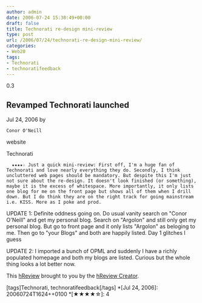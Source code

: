 ```yaml
---
author: admin
date: 2006-07-24 15:30:49+00:00
draft: false
title: Technorati re-design mini-review
type: post
url: /2006/07/24/technorati-re-design-mini-review/
categories:
- Web20
tags:
- Technorati
- technoratifeedback
---
```



  0.3
  

## Revamped Technorati launched


  Jul 24, 2006  by 
  
    Conor O'Neill
  
  website
  

Technorati


  


    


      ★★★★☆ Just a quick mini-review: First off, I'm a huge fan of Technorati and love nearly everything they do. Secondly, I think uncluttered web pages should be mandatory. But despite this I'm just not sure about the re-design. It doesn't look finished (or something), maybe it is the excess of whitespace. More importantly, it only lists one blog for me on the front page but shows all of them when I drill down. But I do think they are on the right track for going mainstream i.e. KISS. More as I poke and prod.
    




UPDATE 1: Definite oddness going on. Do usual vanity search on "Conor O'Neill" and get my personal blog. Search on "Argolon" and still only get my personal blog. But go to front page and it only lists "Argolon" as beloging to me. Then go to "your Blogs" and both are happily listed. Day 1 glitches I guess




UPDATE 2: I imported a bunch of OPML and suddenly I have a richly populated homepage and both my blogs are listed. Curious but the whole thing looks a lot better now.


  


  

This 
    [hReview](http://microformats.org/wiki/hreview) brought to you by the 
    [hReview Creator](http://microformats.org/code/hreview/creator).
  





[tags]Technorati, technoratifeedback[/tags] 
  *[Jul 24, 2006]: 20060724T1624++0100
  *[★★★★☆]: 4
